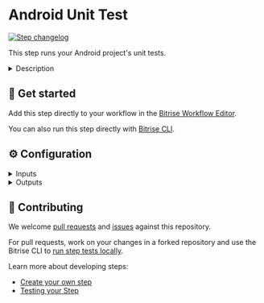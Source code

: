 # Android Unit Test

[![Step changelog](https://shields.io/github/v/release/bitrise-steplib/bitrise-step-android-unit-test?include_prereleases&label=changelog&color=blueviolet)](https://github.com/bitrise-steplib/bitrise-step-android-unit-test/releases)

This step runs your Android project's unit tests.

<details>
<summary>Description</summary>

This step runs your Android project's unit tests.
</details>

## 🧩 Get started

Add this step directly to your workflow in the [Bitrise Workflow Editor](https://devcenter.bitrise.io/steps-and-workflows/steps-and-workflows-index/).

You can also run this step directly with [Bitrise CLI](https://github.com/bitrise-io/bitrise).

## ⚙️ Configuration

<details>
<summary>Inputs</summary>

| Key | Description | Flags | Default |
| --- | --- | --- | --- |
| `project_location` | The root directory of your android project, for example, where your root build gradle file exists (also gradlew, settings.gradle, etc...) | required | `$BITRISE_SOURCE_DIR` |
| `module` | Set the module that you want to test. To see your available modules, please open your project in Android Studio, go to **Project Structure** and see the list on the left. Leave this input blank to test all modules.  |  |  |
| `variant` | Set the variant that you want to test. To see your available variants, please open your project in Android Studio, go to **Project Structure**, then to the **variants** section. Leave this input blank to test all variants.  |  |  |
| `skip_testing` | The step will skip the listed tests.  Based on this input, a Gradle init script will be generated, which sets excludeTestsMatching filter for the test task.  You can enter multiple test names separated by a newline. Wildcard '*' is supported, either test method name or class name is supported. Examples of test names: - "com.foo.FooTest.someMethod" - "com.foo.FooTest" - "*FooTest*" - "com.foo*" - "*someTestMethod" |  |  |
| `arguments` | Extra arguments passed to the gradle task |  |  |
| `report_path_pattern` | The step will use this pattern to export __Local unit test HTML results__. The whole HTML results directory will be zipped and moved to the `$BITRISE_DEPLOY_DIR`.  You need to override this input if you have custom output dir set for Local unit test HTML results. The pattern needs to be relative to the selected module's directory.  Example 1: app module and debug variant is selected and the HTML report is generated at:  - `<path_to_your_project>/app/build/reports/tests/testDebugUnitTest`  this case use: `*build/reports/tests/testDebugUnitTest` pattern.  Example 2: app module and NO variant is selected and the HTML reports are generated at:  - `<path_to_your_project>/app/build/reports/tests/testDebugUnitTest` - `<path_to_your_project>/app/build/reports/tests/testReleaseUnitTest`  to export every variant's reports use: `*build/reports/tests` pattern. | required | `*build/reports/tests` |
| `result_path_pattern` | The step will use this pattern to export __Local unit test XML results__. The whole XML results directory will be zipped and moved to the `$BITRISE_DEPLOY_DIR` and the result files will be deployed to the Ship Addon.  You need to override this input if you have custom output dir set for Local unit test XML results. The pattern needs to be relative to the selected module's directory.  Example 1: app module and debug variant is selected and the XML report is generated at:  - `<path_to_your_project>/app/build/test-results/testDebugUnitTest`  this case use: `*build/test-results/testDebugUnitTest` pattern.  Example 2: app module and NO variant is selected and the XML reports are generated at:  - `<path_to_your_project>/app/build/test-results/testDebugUnitTest` - `<path_to_your_project>/app/build/test-results/testReleaseUnitTest`  to export every variant's reports use: `*build/test-results` pattern. | required | `*build/test-results` |
| `is_debug` | The step will print more verbose logs if enabled. | required | `false` |
</details>

<details>
<summary>Outputs</summary>

| Environment Variable | Description |
| --- | --- |
| `BITRISE_FLAKY_TEST_CASES` | A test case is considered flaky if it has failed at least once, but passed at least once as well.  The list contains the test cases in the following format: ``` - TestSuit_1.TestClass_1.TestName_1 - TestSuit_1.TestClass_1.TestName_2 - TestSuit_1.TestClass_2.TestName_1 - TestSuit_2.TestClass_1.TestName_1 ... ``` |
</details>

## 🙋 Contributing

We welcome [pull requests](https://github.com/bitrise-steplib/bitrise-step-android-unit-test/pulls) and [issues](https://github.com/bitrise-steplib/bitrise-step-android-unit-test/issues) against this repository.

For pull requests, work on your changes in a forked repository and use the Bitrise CLI to [run step tests locally](https://devcenter.bitrise.io/bitrise-cli/run-your-first-build/).

Learn more about developing steps:

- [Create your own step](https://devcenter.bitrise.io/contributors/create-your-own-step/)
- [Testing your Step](https://devcenter.bitrise.io/contributors/testing-and-versioning-your-steps/)
